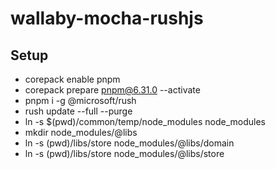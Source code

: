 # wallaby-mocha-rushjs

## Setup

- corepack enable pnpm
- corepack prepare pnpm@6.31.0 --activate
- pnpm i -g @microsoft/rush
- rush update --full --purge
- ln -s $(pwd)/common/temp/node_modules node_modules
- mkdir node_modules/@libs
- ln -s (pwd)/libs/store node_modules/@libs/domain
- ln -s (pwd)/libs/store node_modules/@libs/store

